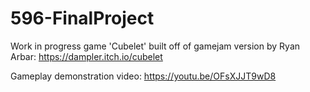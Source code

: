 # 596-FinalProject

Work in progress game 'Cubelet' built off of gamejam version by Ryan Arbar: https://dampler.itch.io/cubelet

Gameplay demonstration video: https://youtu.be/OFsXJJT9wD8
